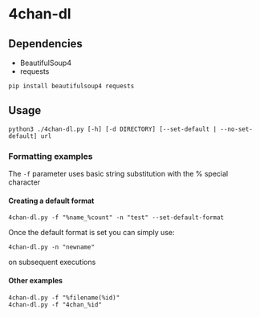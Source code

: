 # 4chan-dl

## Dependencies
- BeautifulSoup4
- requests
```
pip install beautifulsoup4 requests
```

## Usage
```
python3 ./4chan-dl.py [-h] [-d DIRECTORY] [--set-default | --no-set-default] url
```

### Formatting examples
The ```-f``` parameter uses basic string substitution with the % special character

#### Creating a default format
```
4chan-dl.py -f "%name_%count" -n "test" --set-default-format
```
Once the default format is set you can simply use:
```
4chan-dl.py -n "newname"
```
on subsequent executions

#### Other examples
```
4chan-dl.py -f "%filename(%id)" 
4chan-dl.py -f "4chan_%id" 
```
